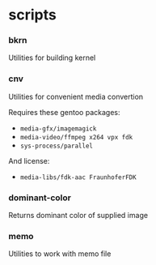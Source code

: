 scripts
======

### bkrn

Utilities for building kernel

### cnv

Utilities for convenient media convertion

Requires these gentoo packages:
- `media-gfx/imagemagick`
- `media-video/ffmpeg x264 vpx fdk`
- `sys-process/parallel`

And license:
- `media-libs/fdk-aac FraunhoferFDK`

### dominant-color

Returns dominant color of supplied image

### memo

Utilities to work with memo file
